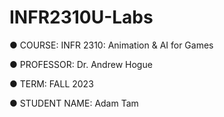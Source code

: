 # INFR2310U-Labs
● COURSE: INFR 2310: Animation & AI for Games 

● PROFESSOR: Dr. Andrew Hogue 

● TERM: FALL 2023 

● STUDENT NAME: Adam Tam 
